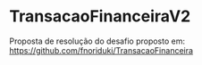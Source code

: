 # TransacaoFinanceiraV2
Proposta de resolução do desafio proposto em: https://github.com/fnoriduki/TransacaoFinanceira
